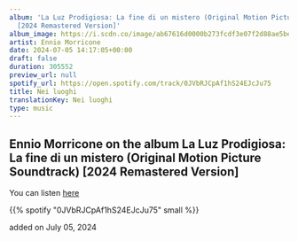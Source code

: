 ```yaml
---
album: 'La Luz Prodigiosa: La fine di un mistero (Original Motion Picture Soundtrack)
  [2024 Remastered Version]'
album_image: https://i.scdn.co/image/ab67616d0000b273fcdf3e07f2d88ae5bed5a5bb
artist: Ennio Morricone
date: 2024-07-05 14:17:05+00:00
draft: false
duration: 305552
preview_url: null
spotify_url: https://open.spotify.com/track/0JVbRJCpAf1hS24EJcJu75
title: Nei luoghi
translationKey: Nei luoghi
type: music
---
```


## Ennio Morricone on the album La Luz Prodigiosa: La fine di un mistero (Original Motion Picture Soundtrack) [2024 Remastered Version]

You can listen [here](https://open.spotify.com/track/0JVbRJCpAf1hS24EJcJu75)

{{% spotify "0JVbRJCpAf1hS24EJcJu75" small %}}

added on July 05, 2024